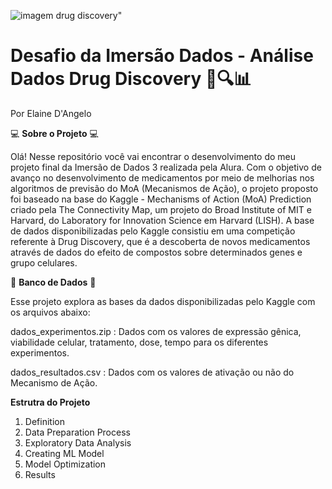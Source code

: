 
![imagem drug discovery"](https://cdn-a.william-reed.com/var/wrbm_gb_food_pharma/storage/images/publications/pharmaceutical-science/biopharma-reporter.com/article/2021/04/26/what-are-the-next-generation-of-drug-delivery-technologies-to-turn-promising-molecules-into-medicines-of-the-future/12393103-1-eng-GB/What-are-the-next-generation-of-drug-delivery-technologies-to-turn-promising-molecules-into-medicines-of-the-future_wrbm_large.jpg)

# Desafio da Imersão Dados -  Análise Dados Drug Discovery 💊🔍📊 

Por Elaine D'Angelo

💻 **Sobre o Projeto** 💻

Olá! Nesse repositório você vai encontrar o desenvolvimento do meu projeto final da Imersão de Dados 3 realizada pela Alura. Com o objetivo de avanço no desenvolvimento de medicamentos por meio de melhorias nos algoritmos de previsão do MoA (Mecanismos de Ação), o projeto proposto foi baseado na base do Kaggle - Mechanisms of Action (MoA) Prediction criado pela The Connectivity Map, um projeto do Broad Institute of MIT e Harvard, do Laboratory for Innovation Science em Harvard (LISH). A base de dados disponibilizadas pelo Kaggle consistiu em uma competição referente à Drug Discovery, que é a descoberta de novos medicamentos através de dados do efeito de compostos sobre determinados genes e grupo celulares.


📰  **Banco de Dados** 📰 


Esse projeto explora as bases da dados disponibilizadas pelo Kaggle com os arquivos abaixo:

dados_experimentos.zip : Dados com os valores de expressão gênica, viabilidade celular, tratamento, dose, tempo para os diferentes experimentos.

dados_resultados.csv : Dados com os valores de ativação ou não do Mecanismo de Ação.


**Estrutra do Projeto**

1. Definition
2. Data Preparation Process 
3. Exploratory Data Analysis
4. Creating ML Model
5. Model Optimization 
6. Results
